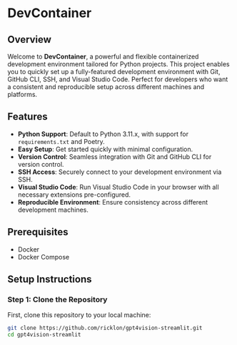 # DevContainer

## Overview

Welcome to **DevContainer**, a powerful and flexible containerized development environment tailored for Python projects. This project enables you to quickly set up a fully-featured development environment with Git, GitHub CLI, SSH, and Visual Studio Code. Perfect for developers who want a consistent and reproducible setup across different machines and platforms.

## Features

- **Python Support**: Default to Python 3.11.x, with support for `requirements.txt` and Poetry.
- **Easy Setup**: Get started quickly with minimal configuration.
- **Version Control**: Seamless integration with Git and GitHub CLI for version control.
- **SSH Access**: Securely connect to your development environment via SSH.
- **Visual Studio Code**: Run Visual Studio Code in your browser with all necessary extensions pre-configured.
- **Reproducible Environment**: Ensure consistency across different development machines.

## Prerequisites

- Docker
- Docker Compose

## Setup Instructions

### Step 1: Clone the Repository

First, clone this repository to your local machine:

```sh
git clone https://github.com/ricklon/gpt4vision-streamlit.git
cd gpt4vision-streamlit
